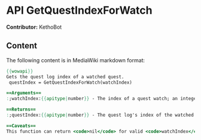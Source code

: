 # API GetQuestIndexForWatch

**Contributor:** KethoBot

## Content

The following content is in MediaWiki markdown format:

```mediawiki
{{wowapi}}
Gets the quest log index of a watched quest.
 questIndex = GetQuestIndexForWatch(watchIndex)

==Arguments==
:;watchIndex:{{apitype|number}} - The index of a quest watch; an integer between <code>1</code> and <code>[[API_GetNumQuestWatches|GetNumQuestWatches]]()</code>.

==Returns==
:;questIndex:{{apitype|number}} - The quest log's index of the watched quest.

==Caveats==
This function can return <code>nil</code> for valid <code>watchIndex</code> values if the watched quest isn't yet in the client cache. This can happen when logging in after clearing the cache.
```